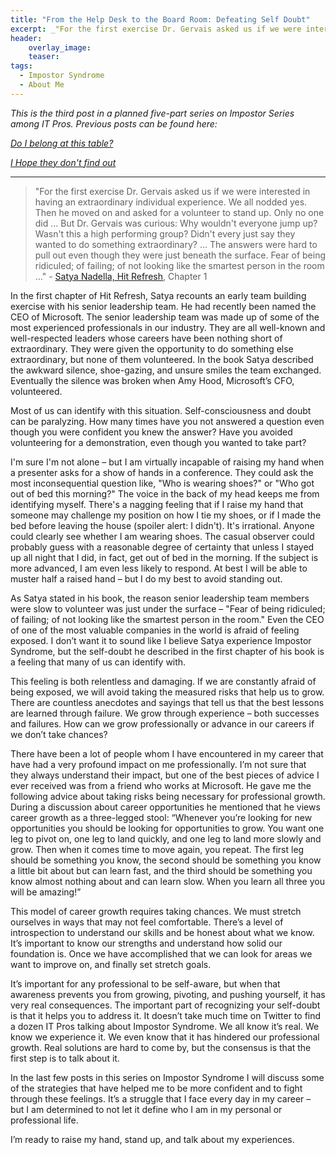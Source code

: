 ```yaml
---
title: "From the Help Desk to the Board Room: Defeating Self Doubt"
excerpt: _"For the first exercise Dr. Gervais asked us if we were interested in having an extraordinary individual experience. We all nodded yes. Then he moved on and asked for a volunteer to stand up. Only no one did …"_
header:
    overlay_image:
    teaser:
tags:
  - Impostor Syndrome
  - About Me
---
```


_This is the third post in a planned five-part series on Impostor Series among IT Pros. Previous posts can be found here:_

_[Do I belong at this table?](https://www.modernendpoint.com/managed/do-i-belong-at-this-table)_


_[I Hope they don't find out](https://www.modernendpoint.com/managed/i-hope-they-dont-notice-why-we-experience-impostor-syndrome)_

___

>"For the first exercise Dr. Gervais asked us if we were interested in having an extraordinary individual experience. We all nodded yes. Then he moved on and asked for a volunteer to stand up. Only no one did … But Dr. Gervais was curious: Why wouldn't everyone jump up? Wasn't this a high performing group? Didn't every just say they wanted to do something extraordinary? … The answers were hard to pull out even though they were just beneath the surface. Fear of being ridiculed; of failing; of not looking like the smartest person in the room …" - [Satya Nadella, Hit Refresh](https://news.microsoft.com/hitrefresh/), Chapter 1

In the first chapter of Hit Refresh, Satya recounts an early team building exercise with his senior leadership team. He had recently been named the CEO of Microsoft. The senior leadership team was made up of some of the most experienced professionals in our industry. They are all well-known and well-respected leaders whose careers have been nothing short of extraordinary. They were given the opportunity to do something else extraordinary, but none of them volunteered. In the book Satya described the awkward silence, shoe-gazing, and unsure smiles the team exchanged. Eventually the silence was broken when Amy Hood, Microsoft’s CFO, volunteered.
 
Most of us can identify with this situation. Self-consciousness and doubt can be paralyzing. How many times have you not answered a question even though you were confident you knew the answer? Have you avoided volunteering for a demonstration, even though you wanted to take part? 

I'm sure I'm not alone – but I am virtually incapable of raising my hand when a presenter asks for a show of hands in a conference. They could ask the most inconsequential question like, "Who is wearing shoes?" or "Who got out of bed this morning?" The voice in the back of my head keeps me from identifying myself. There's a nagging feeling that if I raise my hand that someone may challenge my position on how I tie my shoes, or if I made the bed before leaving the house (spoiler alert: I didn't). It's irrational. Anyone could clearly see whether I am wearing shoes. The casual observer could probably guess with a reasonable degree of certainty that unless I stayed up all night that I did, in fact, get out of bed in the morning. If the subject is more advanced, I am even less likely to respond. At best I will be able to muster half a raised hand – but I do my best to avoid standing out.
 
As Satya stated in his book, the reason senior leadership team members were slow to volunteer was just under the surface – "Fear of being ridiculed; of failing; of not looking like the smartest person in the room." Even the CEO of one of the most valuable companies in the world is afraid of feeling exposed. I don’t want it to sound like I believe Satya experience Impostor Syndrome, but the self-doubt he described in the first chapter of his book is a feeling that many of us can identify with.
 
This feeling is both relentless and damaging. If we are constantly afraid of being exposed, we will avoid taking the measured risks that help us to grow. There are countless anecdotes and sayings that tell us that the best lessons are learned through failure. We grow through experience – both successes and failures. How can we grow professionally or advance in our careers if we don’t take chances?
 
There have been a lot of people whom I have encountered in my career that have had a very profound impact on me professionally. I’m not sure that they always understand their impact, but one of the best pieces of advice I ever received was from a friend who works at Microsoft. He gave me the following advice about taking risks being necessary for professional growth. During a discussion about career opportunities he mentioned that he views career growth as a three-legged stool: “Whenever you’re looking for new opportunities you should be looking for opportunities to grow. You want one leg to pivot on, one leg to land quickly, and one leg to land more slowly and grow. Then when it comes time to move again, you repeat. The first leg should be something you know, the second should be something you know a little bit about but can learn fast, and the third should be something you know almost nothing about and can learn slow. When you learn all three you will be amazing!”
 
This model of career growth requires taking chances. We must stretch ourselves in ways that may not feel comfortable. There’s a level of introspection to understand our skills and be honest about what we know. It’s important to know our strengths and understand how solid our foundation is. Once we have accomplished that we can look for areas we want to improve on, and finally set stretch goals.
 
It’s important for any professional to be self-aware, but when that awareness prevents you from growing, pivoting, and pushing yourself, it has very real consequences. The important part of recognizing your self-doubt is that it helps you to address it. It doesn’t take much time on Twitter to find a dozen IT Pros talking about Impostor Syndrome. We all know it’s real. We know we experience it. We even know that it has hindered our professional growth. Real solutions are hard to come by, but the consensus is that the first step is to talk about it.
 
In the last few posts in this series on Impostor Syndrome I will discuss some of the strategies that have helped me to be more confident and to fight through these feelings. It’s a struggle that I face every day in my career – but I am determined to not let it define who I am in my personal or professional life.
 
I’m ready to raise my hand, stand up, and talk about my experiences.
 